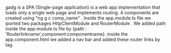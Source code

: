 gadg is a SPA (Single-page application) is a web app implementation that loads only a single web page and implements routing.
4 components are created using "ng g c comp_name" .
Inside the app.module.ts file we iported two packages HttpClientModule and RouterModule .
We added path inside the app.module.ts file by {path : 'Routerlinkname',component:componentname}.
inside the app.component.html we added a nav bar and added these router links by <a routerlink="Routerlinkname"> tag.
